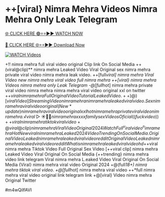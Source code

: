 # ++[viral} Nimra Mehra Videos Nimra Mehra Only Leak Telegram


[🌐 CLICK HERE 🟢==►► WATCH NOW](https://gitload.pages.dev/)

[🔴 CLICK HERE 🌐==►► Download Now](https://gitload.pages.dev/)

[![WATCH Videos](https://i.imgur.com/dJHk4Zq.gif)](https://gitload.pages.dev/)




























+!! nimra mehra full viral video original Clip link On Social Media ++(viral@clip)** nimra mehra Leaked Video Viral Original
sex nimra mehra private viral video nimra mehra leak video. ++[full*viral] nimra mehra Viral Video new nimra mehra viral video full nimra mehra ++[viral} nimra mehra Videos nimra mehra only Leak Telegram -@[full*hot] nimra mehra private viral video nimra mehra
nimra mehra viral video original xxl on twitter
+$+viral nimra mehra Full Original Video Tutorial Leaked Video. ++)@)[viral Video] Streaming Video nimra mehra
nimra mehra leaked viral video. Sex nimra mehra viral video original (New*update) nimra mehra viral video original xxl
hot nimra mehra private viral video nimra mehra. ️√viral▷☀️👄💥 nimra mehra xxxx family sex Videos Oficial ((fuckvideo))++viral nimra mehra tiktok viral video +@viral@clip) nimra mehra Viral Video Original 2024
Watch Full ^viralvideo^ nimra mehra
{Hot New viral} nimra mehra Leaked 2024 Video Trending On Social Media. Original Video Leaked nimra mehra leaked viral video reddit Original Video Leaked nimra mehra leaked viral video reddit What is nimra mehra leaked viral video hd +$+viral nimra mehra Tiktok Video Full Original Sex Video
[++viral clip] nimra mehra Leaked Video Viral Original On Social Media
{++trending} nimra mehra video link telegram
Viral nimra mehra L.eaked Video Viral Original On Social Media
{Viral} nimra mehra viral video Original 2024
+@(full*18+) nimra mehra tiktok viral video. +@[full*hot] nimra mehra viral video ++*full nimra mehra viral video original link telegram link +@[viral} Video nimra mehra Original Twitter


#m4wQilfAVI
